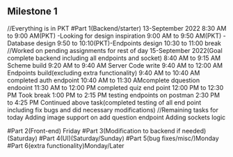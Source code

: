 ## Milestone 1
//Everything is in PKT
 #Part 1(Backend/starter)
 13-September 2022 
 8:30 AM to 9:00 AM(PKT) -Looking for design inspiration
 9:00 AM to 9:50 AM(PKT) - Database design
 9:50 to 10:10(PKT)-Endpoints design
 10:30 to 11:00 break
 //Worked on pending assignments for rest of day
 15-September 2022(Goal complete backend including all endpoints and socket)
 8:40 AM to 9:15 AM Scheme build 
 9:20 AM to 9:40 AM Server Code write
 9:40 AM to 12:00 AM Endpoints build(excluding extra functionality)
    9:40 AM to 10:40 AM completed auth endpoint
    10:40 AM to 11:30 AMcomplete dquestion endooint
    11:30 AM to 12:00 PM completed quiz end point
12:00 PM to 12:30 PM Took break
1:00 PM to 2:15 PM testing endpoints on postman
2:30 PM to 4:25  PM Continued above task(completed testing of all end point including fix bugs and did necessary modifications)
//Remaining tasks for today
Adding image support on add question endpoint
Adding sockets logic

#Part 2(Front-end) Friday
#Part 3(Modification to backend if needed)(Saturday)
#Part 4(UI)(Saturday/Sunday)
#Part 5(bug fixes/misc/)Monday
#Part 6(extra functionality)Monday/Later